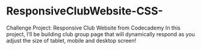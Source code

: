 # ResponsiveClubWebsite-CSS-
Challenge Project: Responsive Club Website from Codecademy
In this project, I’ll be building  club group page that will dynamically respond as you adjust the size of tablet, mobile and desktop screen!
